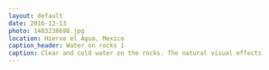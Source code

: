 ```yaml
---
layout: default
date: 2016-12-13
photo: 1483238698.jpg
location: Hierve el Agua, Mexico
caption_header: Water on rocks 1
caption: Clear and cold water on the rocks. The natural visual effects are impressive. Nature is beautiful.
---
```

